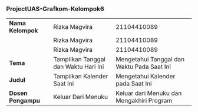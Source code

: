 ### ProjectUAS-Grafkom-Kelompok6
|  |  |  |
|--|--|--|
|**Nama Kelompok**| Rizka Magvira | 21104410089 |
|  | Rizka Magvira | 21104410089 |
|  | Rizka Magvira | 21104410089 |
| **Tema** | Tampilkan Tanggal dan Waktu Hari Ini | Mengetahui Tanggal dan Waktu Pada Saat Ini |
| **Judul** | Tampilkan Kalender Saat Ini | Mengetahui Kalender pada Saat Ini |
| **Dosen Pengampu** | Keluar Dari Menuku | Keluar dari Menuku dan Mengakhiri Program|
